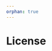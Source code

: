```yaml
---
orphan: true
---
```


# License

```{include} ../LICENSE

```
                                                                                                                                                                                                                                                                                                          